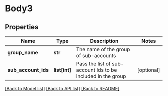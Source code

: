# Body3

## Properties
Name | Type | Description | Notes
------------ | ------------- | ------------- | -------------
**group_name** | **str** | The name of the group of sub-accounts | 
**sub_account_ids** | **list[int]** | Pass the list of sub-account Ids to be included in the group | [optional] 

[[Back to Model list]](../README.md#documentation-for-models) [[Back to API list]](../README.md#documentation-for-api-endpoints) [[Back to README]](../README.md)



